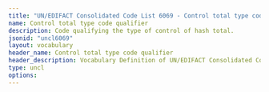 ```yaml
---
title: "UN/EDIFACT Consolidated Code List 6069 - Control total type code qualifier (20B) JSON-LD Vocabulary"
name: Control total type code qualifier
description: Code qualifying the type of control of hash total.
jsonid: "uncl6069"
layout: vocabulary
header_name: Control total type code qualifier
header_description: Vocabulary Definition of UN/EDIFACT Consolidated Code List 6069 - Control total type code qualifier (20B) semantics in HTML format. JSON-LD format is available at [uncl6069.jsonld](/vocabulary/uncl6069.jsonld)
type: uncl
options:
---
```

